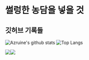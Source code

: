# 썰렁한 농담을 넣을 것

## 깃허브 기록들

![Azruine's github stats](https://github-readme-stats.vercel.app/api?username=Azruine)
![Top Langs](https://github-readme-stats.vercel.app/api/top-langs/?username=Azruine&layout=compact)

<img src="https://img.shields.io/badge/c++-00599C?style=for-the-badge&logo=c%2B%2B&logoColor=white"><img src="https://img.shields.io/badge/git-F05032?style=for-the-badge&logo=git&logoColor=white">



<!--
**Azruine/Azruine** is a ✨ _special_ ✨ repository because its `README.md` (this file) appears on your GitHub profile.

Here are some ideas to get you started:

- 🔭 I’m currently working on ...
- 🌱 I’m currently learning ...
- 👯 I’m looking to collaborate on ...
- 🤔 I’m looking for help with ...
- 💬 Ask me about ...
- 📫 How to reach me: ...
- 😄 Pronouns: ...
- ⚡ Fun fact: ...
-->
